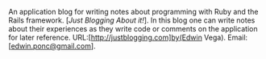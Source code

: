An application blog for writing notes about programming with
Ruby and the Rails framework. [*Just Blogging About it!*].
In this blog one can write notes about their experiences as
they write code or comments on the application for later reference.
URL:[http://justblogging.com]by(Edwin Vega).
Email:[edwin.ponc@gmail.com].
